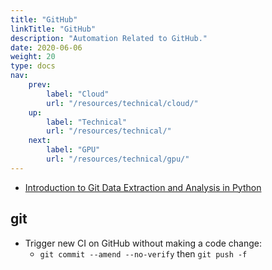 ```yaml
---
title: "GitHub"
linkTitle: "GitHub"
description: "Automation Related to GitHub."
date: 2020-06-06
weight: 20
type: docs
nav:
    prev:
        label: "Cloud"
        url: "/resources/technical/cloud/"
    up:
        label: "Technical"
        url: "/resources/technical/"
    next:
        label: "GPU"
        url: "/resources/technical/gpu/"
---
```


* [Introduction to Git Data Extraction and Analysis in Python](https://towardsdatascience.com/introduction-to-git-data-extraction-and-analysis-in-python-e7e2bf9b4606)

## git

* Trigger new CI on GitHub without making a code change:
  * `git commit --amend --no-verify` then `git push -f`